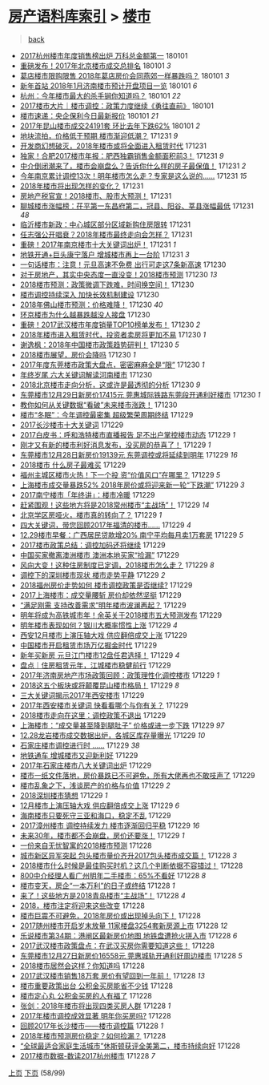 [房产语料库索引](../../README.md)  > [楼市](楼市.md)
====
> [back](../README.md)

- [2017杭州楼市年度销售榜出炉 万科总金额第一](http://jkwz.applinzi.com/ittc/7053590578682397703.html#2017%E6%9D%AD%E5%B7%9E%E6%A5%BC%E5%B8%82%E5%B9%B4%E5%BA%A6%E9%94%80%E5%94%AE%E6%A6%9C%E5%87%BA%E7%82%89+%E4%B8%87%E7%A7%91%E6%80%BB%E9%87%91%E9%A2%9D%E7%AC%AC%E4%B8%80) 180101  
- [重磅发布！2017年北京楼市成交总排名](http://jkwz.applinzi.com/ittc/7053564105007301639.html#%E9%87%8D%E7%A3%85%E5%8F%91%E5%B8%83%EF%BC%812017%E5%B9%B4%E5%8C%97%E4%BA%AC%E6%A5%BC%E5%B8%82%E6%88%90%E4%BA%A4%E6%80%BB%E6%8E%92%E5%90%8D) 180101 *3* 
- [葛店楼市限购限售 2018年葛店房价会同燕郊一样暴跌吗？](http://jkwz.applinzi.com/ittc/7053551766455452689.html#%E8%91%9B%E5%BA%97%E6%A5%BC%E5%B8%82%E9%99%90%E8%B4%AD%E9%99%90%E5%94%AE+2018%E5%B9%B4%E8%91%9B%E5%BA%97%E6%88%BF%E4%BB%B7%E4%BC%9A%E5%90%8C%E7%87%95%E9%83%8A%E4%B8%80%E6%A0%B7%E6%9A%B4%E8%B7%8C%E5%90%97%EF%BC%9F) 180101 *3* 
- [新年首站 2018年1月济南楼市预计开盘项目一览](http://jkwz.applinzi.com/ittc/7053527911875740688.html#%E6%96%B0%E5%B9%B4%E9%A6%96%E7%AB%99+2018%E5%B9%B41%E6%9C%88%E6%B5%8E%E5%8D%97%E6%A5%BC%E5%B8%82%E9%A2%84%E8%AE%A1%E5%BC%80%E7%9B%98%E9%A1%B9%E7%9B%AE%E4%B8%80%E8%A7%88) 180101 *6* 
- [杭州：今年楼市最大的杀手锏你知道吗？](http://jkwz.applinzi.com/ittc/7053520225062880273.html#%E6%9D%AD%E5%B7%9E%EF%BC%9A%E4%BB%8A%E5%B9%B4%E6%A5%BC%E5%B8%82%E6%9C%80%E5%A4%A7%E7%9A%84%E6%9D%80%E6%89%8B%E9%94%8F%E4%BD%A0%E7%9F%A5%E9%81%93%E5%90%97%EF%BC%9F) 180101 *22* 
- [2017楼市大片｜楼市调控：政策力度继续《勇往直前》](http://jkwz.applinzi.com/ittc/7053464194039415824.html#2017%E6%A5%BC%E5%B8%82%E5%A4%A7%E7%89%87%EF%BD%9C%E6%A5%BC%E5%B8%82%E8%B0%83%E6%8E%A7%EF%BC%9A%E6%94%BF%E7%AD%96%E5%8A%9B%E5%BA%A6%E7%BB%A7%E7%BB%AD%E3%80%8A%E5%8B%87%E5%BE%80%E7%9B%B4%E5%89%8D%E3%80%8B) 180101  
- [楼市速递：央企保利今日最新报价](http://jkwz.applinzi.com/ittc/7053450130475189254.html#%E6%A5%BC%E5%B8%82%E9%80%9F%E9%80%92%EF%BC%9A%E5%A4%AE%E4%BC%81%E4%BF%9D%E5%88%A9%E4%BB%8A%E6%97%A5%E6%9C%80%E6%96%B0%E6%8A%A5%E4%BB%B7) 180101 *21* 
- [2017年昆山楼市成交24191套 环比去年下跌62%](http://jkwz.applinzi.com/ittc/7053417688926258182.html#2017%E5%B9%B4%E6%98%86%E5%B1%B1%E6%A5%BC%E5%B8%82%E6%88%90%E4%BA%A424191%E5%A5%97+%E7%8E%AF%E6%AF%94%E5%8E%BB%E5%B9%B4%E4%B8%8B%E8%B7%8C62%25) 180101 *2* 
- [地块流拍，价格低于预期 楼市渐迎低潮？](http://jkwz.applinzi.com/ittc/7053369650841125905.html#%E5%9C%B0%E5%9D%97%E6%B5%81%E6%8B%8D%EF%BC%8C%E4%BB%B7%E6%A0%BC%E4%BD%8E%E4%BA%8E%E9%A2%84%E6%9C%9F+%E6%A5%BC%E5%B8%82%E6%B8%90%E8%BF%8E%E4%BD%8E%E6%BD%AE%EF%BC%9F) 171231 *9* 
- [开发商幻想破灭，2018年楼市或将全面进入租赁时代](http://jkwz.applinzi.com/ittc/7053347026161370128.html#%E5%BC%80%E5%8F%91%E5%95%86%E5%B9%BB%E6%83%B3%E7%A0%B4%E7%81%AD%EF%BC%8C2018%E5%B9%B4%E6%A5%BC%E5%B8%82%E6%88%96%E5%B0%86%E5%85%A8%E9%9D%A2%E8%BF%9B%E5%85%A5%E7%A7%9F%E8%B5%81%E6%97%B6%E4%BB%A3) 171231  
- [独家！合肥2017楼市年报：肥西独霸销售金额面积前3！](http://jkwz.applinzi.com/ittc/7053339365818762251.html#%E7%8B%AC%E5%AE%B6%EF%BC%81%E5%90%88%E8%82%A52017%E6%A5%BC%E5%B8%82%E5%B9%B4%E6%8A%A5%EF%BC%9A%E8%82%A5%E8%A5%BF%E7%8B%AC%E9%9C%B8%E9%94%80%E5%94%AE%E9%87%91%E9%A2%9D%E9%9D%A2%E7%A7%AF%E5%89%8D3%EF%BC%81) 171231 *9* 
- [中介倒闭潮来了，楼市会崩盘么？告诉你什么样的房子最保值！](http://jkwz.applinzi.com/ittc/7053290782369252359.html#%E4%B8%AD%E4%BB%8B%E5%80%92%E9%97%AD%E6%BD%AE%E6%9D%A5%E4%BA%86%EF%BC%8C%E6%A5%BC%E5%B8%82%E4%BC%9A%E5%B4%A9%E7%9B%98%E4%B9%88%EF%BC%9F%E5%91%8A%E8%AF%89%E4%BD%A0%E4%BB%80%E4%B9%88%E6%A0%B7%E7%9A%84%E6%88%BF%E5%AD%90%E6%9C%80%E4%BF%9D%E5%80%BC%EF%BC%81) 171231 *2* 
- [今年南京累计调控13次！明年楼市怎么走？专家是这么说的……](http://jkwz.applinzi.com/ittc/7053263358734631942.html#%E4%BB%8A%E5%B9%B4%E5%8D%97%E4%BA%AC%E7%B4%AF%E8%AE%A1%E8%B0%83%E6%8E%A713%E6%AC%A1%EF%BC%81%E6%98%8E%E5%B9%B4%E6%A5%BC%E5%B8%82%E6%80%8E%E4%B9%88%E8%B5%B0%EF%BC%9F%E4%B8%93%E5%AE%B6%E6%98%AF%E8%BF%99%E4%B9%88%E8%AF%B4%E7%9A%84%E2%80%A6%E2%80%A6) 171231 *15* 
- [2018年楼市将出现怎样的变化？](http://jkwz.applinzi.com/ittc/7052817821396894736.html#2018%E5%B9%B4%E6%A5%BC%E5%B8%82%E5%B0%86%E5%87%BA%E7%8E%B0%E6%80%8E%E6%A0%B7%E7%9A%84%E5%8F%98%E5%8C%96%EF%BC%9F) 171231  
- [房地产税官宣！2018楼市、股市大预测！](http://jkwz.applinzi.com/ittc/7053232682790552583.html#%E6%88%BF%E5%9C%B0%E4%BA%A7%E7%A8%8E%E5%AE%98%E5%AE%A3%EF%BC%812018%E6%A5%BC%E5%B8%82%E3%80%81%E8%82%A1%E5%B8%82%E5%A4%A7%E9%A2%84%E6%B5%8B%EF%BC%81) 171231  
- [聊城楼市涨幅榜：茌平第一东昌府第二，冠县、阳谷、莘县涨幅最低](http://jkwz.applinzi.com/ittc/7053237632497091591.html#%E8%81%8A%E5%9F%8E%E6%A5%BC%E5%B8%82%E6%B6%A8%E5%B9%85%E6%A6%9C%EF%BC%9A%E8%8C%8C%E5%B9%B3%E7%AC%AC%E4%B8%80%E4%B8%9C%E6%98%8C%E5%BA%9C%E7%AC%AC%E4%BA%8C%EF%BC%8C%E5%86%A0%E5%8E%BF%E3%80%81%E9%98%B3%E8%B0%B7%E3%80%81%E8%8E%98%E5%8E%BF%E6%B6%A8%E5%B9%85%E6%9C%80%E4%BD%8E) 171231 *48* 
- [临沂楼市新政：中心城区部分区域新购住房限转](http://jkwz.applinzi.com/ittc/7053195673833309201.html#%E4%B8%B4%E6%B2%82%E6%A5%BC%E5%B8%82%E6%96%B0%E6%94%BF%EF%BC%9A%E4%B8%AD%E5%BF%83%E5%9F%8E%E5%8C%BA%E9%83%A8%E5%88%86%E5%8C%BA%E5%9F%9F%E6%96%B0%E8%B4%AD%E4%BD%8F%E6%88%BF%E9%99%90%E8%BD%AC) 171231  
- [任志强公开唱衰？2018年楼市最终走向会怎样？](http://jkwz.applinzi.com/ittc/7053164154733462534.html#%E4%BB%BB%E5%BF%97%E5%BC%BA%E5%85%AC%E5%BC%80%E5%94%B1%E8%A1%B0%EF%BC%9F2018%E5%B9%B4%E6%A5%BC%E5%B8%82%E6%9C%80%E7%BB%88%E8%B5%B0%E5%90%91%E4%BC%9A%E6%80%8E%E6%A0%B7%EF%BC%9F) 171231  
- [重磅！2017年南京楼市十大关键词出炉！](http://jkwz.applinzi.com/ittc/7053155148459672592.html#%E9%87%8D%E7%A3%85%EF%BC%812017%E5%B9%B4%E5%8D%97%E4%BA%AC%E6%A5%BC%E5%B8%82%E5%8D%81%E5%A4%A7%E5%85%B3%E9%94%AE%E8%AF%8D%E5%87%BA%E7%82%89%EF%BC%81) 171231 *1* 
- [地铁开通+巨头康宁落户 增城楼市再上一台阶](http://jkwz.applinzi.com/ittc/7053021744757998609.html#%E5%9C%B0%E9%93%81%E5%BC%80%E9%80%9A%2B%E5%B7%A8%E5%A4%B4%E5%BA%B7%E5%AE%81%E8%90%BD%E6%88%B7+%E5%A2%9E%E5%9F%8E%E6%A5%BC%E5%B8%82%E5%86%8D%E4%B8%8A%E4%B8%80%E5%8F%B0%E9%98%B6) 171231 *3* 
- [一句话楼市：注意！元旦高速不免费 出行可走这7条新高速](http://jkwz.applinzi.com/ittc/7052994145017136144.html#%E4%B8%80%E5%8F%A5%E8%AF%9D%E6%A5%BC%E5%B8%82%EF%BC%9A%E6%B3%A8%E6%84%8F%EF%BC%81%E5%85%83%E6%97%A6%E9%AB%98%E9%80%9F%E4%B8%8D%E5%85%8D%E8%B4%B9+%E5%87%BA%E8%A1%8C%E5%8F%AF%E8%B5%B0%E8%BF%997%E6%9D%A1%E6%96%B0%E9%AB%98%E9%80%9F) 171230  
- [对于房地产，其实中央态度一直没变！2018楼市预测](http://jkwz.applinzi.com/ittc/7052977202491032593.html#%E5%AF%B9%E4%BA%8E%E6%88%BF%E5%9C%B0%E4%BA%A7%EF%BC%8C%E5%85%B6%E5%AE%9E%E4%B8%AD%E5%A4%AE%E6%80%81%E5%BA%A6%E4%B8%80%E7%9B%B4%E6%B2%A1%E5%8F%98%EF%BC%812018%E6%A5%BC%E5%B8%82%E9%A2%84%E6%B5%8B) 171230 *13* 
- [2018楼市预测：政策微调下跌难，时间换空间！](http://jkwz.applinzi.com/ittc/7052977202407146512.html#2018%E6%A5%BC%E5%B8%82%E9%A2%84%E6%B5%8B%EF%BC%9A%E6%94%BF%E7%AD%96%E5%BE%AE%E8%B0%83%E4%B8%8B%E8%B7%8C%E9%9A%BE%EF%BC%8C%E6%97%B6%E9%97%B4%E6%8D%A2%E7%A9%BA%E9%97%B4%EF%BC%81) 171230  
- [楼市调控持续深入 加快长效机制建设](http://jkwz.applinzi.com/ittc/7052971846360630288.html#%E6%A5%BC%E5%B8%82%E8%B0%83%E6%8E%A7%E6%8C%81%E7%BB%AD%E6%B7%B1%E5%85%A5+%E5%8A%A0%E5%BF%AB%E9%95%BF%E6%95%88%E6%9C%BA%E5%88%B6%E5%BB%BA%E8%AE%BE) 171230  
- [2018年佛山楼市预测：价格难降！](http://jkwz.applinzi.com/ittc/7052956798938514449.html#2018%E5%B9%B4%E4%BD%9B%E5%B1%B1%E6%A5%BC%E5%B8%82%E9%A2%84%E6%B5%8B%EF%BC%9A%E4%BB%B7%E6%A0%BC%E9%9A%BE%E9%99%8D%EF%BC%81) 171230 *40* 
- [环京楼市为什么越暴跌越没人接盘](http://jkwz.applinzi.com/ittc/7052890795168760848.html#%E7%8E%AF%E4%BA%AC%E6%A5%BC%E5%B8%82%E4%B8%BA%E4%BB%80%E4%B9%88%E8%B6%8A%E6%9A%B4%E8%B7%8C%E8%B6%8A%E6%B2%A1%E4%BA%BA%E6%8E%A5%E7%9B%98) 171230  
- [重磅！2017武汉楼市年度销量TOP10榜单发布！](http://jkwz.applinzi.com/ittc/7052866230770205713.html#%E9%87%8D%E7%A3%85%EF%BC%812017%E6%AD%A6%E6%B1%89%E6%A5%BC%E5%B8%82%E5%B9%B4%E5%BA%A6%E9%94%80%E9%87%8FTOP10%E6%A6%9C%E5%8D%95%E5%8F%91%E5%B8%83%EF%BC%81) 171230 *2* 
- [2018年楼市进入租赁时代，投资者卖房将更加不易](http://jkwz.applinzi.com/ittc/7052854815695045648.html#2018%E5%B9%B4%E6%A5%BC%E5%B8%82%E8%BF%9B%E5%85%A5%E7%A7%9F%E8%B5%81%E6%97%B6%E4%BB%A3%EF%BC%8C%E6%8A%95%E8%B5%84%E8%80%85%E5%8D%96%E6%88%BF%E5%B0%86%E6%9B%B4%E5%8A%A0%E4%B8%8D%E6%98%93) 171230 *1* 
- [谢逸枫：2018年中国楼市政策趋势研判！](http://jkwz.applinzi.com/ittc/7052847328614941713.html#%E8%B0%A2%E9%80%B8%E6%9E%AB%EF%BC%9A2018%E5%B9%B4%E4%B8%AD%E5%9B%BD%E6%A5%BC%E5%B8%82%E6%94%BF%E7%AD%96%E8%B6%8B%E5%8A%BF%E7%A0%94%E5%88%A4%EF%BC%81) 171230 *5* 
- [2018楼市展望，房价会降吗](http://jkwz.applinzi.com/ittc/7052829190523454480.html#2018%E6%A5%BC%E5%B8%82%E5%B1%95%E6%9C%9B%EF%BC%8C%E6%88%BF%E4%BB%B7%E4%BC%9A%E9%99%8D%E5%90%97) 171230 *1* 
- [2017年度东莞楼市政策大盘点，密密麻麻全是“限”](http://jkwz.applinzi.com/ittc/7052810759032013840.html#2017%E5%B9%B4%E5%BA%A6%E4%B8%9C%E8%8E%9E%E6%A5%BC%E5%B8%82%E6%94%BF%E7%AD%96%E5%A4%A7%E7%9B%98%E7%82%B9%EF%BC%8C%E5%AF%86%E5%AF%86%E9%BA%BB%E9%BA%BB%E5%85%A8%E6%98%AF%E2%80%9C%E9%99%90%E2%80%9D) 171230 *1* 
- [年终岁尾 六大关键词解读河南楼市](http://jkwz.applinzi.com/ittc/7052805730795521040.html#%E5%B9%B4%E7%BB%88%E5%B2%81%E5%B0%BE+%E5%85%AD%E5%A4%A7%E5%85%B3%E9%94%AE%E8%AF%8D%E8%A7%A3%E8%AF%BB%E6%B2%B3%E5%8D%97%E6%A5%BC%E5%B8%82) 171230  
- [2018北京楼市走向分析，这或许是最透彻的分析](http://jkwz.applinzi.com/ittc/7052801668435936273.html#2018%E5%8C%97%E4%BA%AC%E6%A5%BC%E5%B8%82%E8%B5%B0%E5%90%91%E5%88%86%E6%9E%90%EF%BC%8C%E8%BF%99%E6%88%96%E8%AE%B8%E6%98%AF%E6%9C%80%E9%80%8F%E5%BD%BB%E7%9A%84%E5%88%86%E6%9E%90) 171230 *9* 
- [东莞楼市12月29日新房价17415元 莞惠城际铁路东莞段开通利好楼市](http://jkwz.applinzi.com/ittc/7052793557985788945.html#%E4%B8%9C%E8%8E%9E%E6%A5%BC%E5%B8%8212%E6%9C%8829%E6%97%A5%E6%96%B0%E6%88%BF%E4%BB%B717415%E5%85%83+%E8%8E%9E%E6%83%A0%E5%9F%8E%E9%99%85%E9%93%81%E8%B7%AF%E4%B8%9C%E8%8E%9E%E6%AE%B5%E5%BC%80%E9%80%9A%E5%88%A9%E5%A5%BD%E6%A5%BC%E5%B8%82) 171230 *1* 
- [教你如何从关键数据“看破”未来楼市涨跌！](http://jkwz.applinzi.com/ittc/7052762732573492240.html#%E6%95%99%E4%BD%A0%E5%A6%82%E4%BD%95%E4%BB%8E%E5%85%B3%E9%94%AE%E6%95%B0%E6%8D%AE%E2%80%9C%E7%9C%8B%E7%A0%B4%E2%80%9D%E6%9C%AA%E6%9D%A5%E6%A5%BC%E5%B8%82%E6%B6%A8%E8%B7%8C%EF%BC%81) 171230  
- [楼市“冬眠”：今年调控最密集 超级繁荣周期终结](http://jkwz.applinzi.com/ittc/7052617566655087632.html#%E6%A5%BC%E5%B8%82%E2%80%9C%E5%86%AC%E7%9C%A0%E2%80%9D%EF%BC%9A%E4%BB%8A%E5%B9%B4%E8%B0%83%E6%8E%A7%E6%9C%80%E5%AF%86%E9%9B%86+%E8%B6%85%E7%BA%A7%E7%B9%81%E8%8D%A3%E5%91%A8%E6%9C%9F%E7%BB%88%E7%BB%93) 171229  
- [2017长沙楼市十大关键词](http://jkwz.applinzi.com/ittc/7052569764767990801.html#2017%E9%95%BF%E6%B2%99%E6%A5%BC%E5%B8%82%E5%8D%81%E5%A4%A7%E5%85%B3%E9%94%AE%E8%AF%8D) 171229  
- [2017白皮书：呼和浩特楼市直播报告 足不出户掌控楼市动态](http://jkwz.applinzi.com/ittc/7052563635090490385.html#2017%E7%99%BD%E7%9A%AE%E4%B9%A6%EF%BC%9A%E5%91%BC%E5%92%8C%E6%B5%A9%E7%89%B9%E6%A5%BC%E5%B8%82%E7%9B%B4%E6%92%AD%E6%8A%A5%E5%91%8A+%E8%B6%B3%E4%B8%8D%E5%87%BA%E6%88%B7%E6%8E%8C%E6%8E%A7%E6%A5%BC%E5%B8%82%E5%8A%A8%E6%80%81) 171229 *1* 
- [刚才又有新的楼市利好消息发布，没买房的恭喜了！](http://jkwz.applinzi.com/ittc/7052562994335056913.html#%E5%88%9A%E6%89%8D%E5%8F%88%E6%9C%89%E6%96%B0%E7%9A%84%E6%A5%BC%E5%B8%82%E5%88%A9%E5%A5%BD%E6%B6%88%E6%81%AF%E5%8F%91%E5%B8%83%EF%BC%8C%E6%B2%A1%E4%B9%B0%E6%88%BF%E7%9A%84%E6%81%AD%E5%96%9C%E4%BA%86%EF%BC%81) 171229 *1* 
- [东莞楼市12月28日新房价19139元 东莞调控或将延续到明年](http://jkwz.applinzi.com/ittc/7052556145535747088.html#%E4%B8%9C%E8%8E%9E%E6%A5%BC%E5%B8%8212%E6%9C%8828%E6%97%A5%E6%96%B0%E6%88%BF%E4%BB%B719139%E5%85%83+%E4%B8%9C%E8%8E%9E%E8%B0%83%E6%8E%A7%E6%88%96%E5%B0%86%E5%BB%B6%E7%BB%AD%E5%88%B0%E6%98%8E%E5%B9%B4) 171229 *16* 
- [2018楼市 什么房子最难买](http://jkwz.applinzi.com/ittc/7052547756667700240.html#2018%E6%A5%BC%E5%B8%82+%E4%BB%80%E4%B9%88%E6%88%BF%E5%AD%90%E6%9C%80%E9%9A%BE%E4%B9%B0) 171229  
- [福州主城区楼市火热！下一个投 资“价值风口”在哪里？](http://jkwz.applinzi.com/ittc/7052544438566388753.html#%E7%A6%8F%E5%B7%9E%E4%B8%BB%E5%9F%8E%E5%8C%BA%E6%A5%BC%E5%B8%82%E7%81%AB%E7%83%AD%EF%BC%81%E4%B8%8B%E4%B8%80%E4%B8%AA%E6%8A%95+%E8%B5%84%E2%80%9C%E4%BB%B7%E5%80%BC%E9%A3%8E%E5%8F%A3%E2%80%9D%E5%9C%A8%E5%93%AA%E9%87%8C%EF%BC%9F) 171229 *5* 
- [上海楼市成交量暴跌52% 2018年房价或将迎来新一轮“下跌潮”](http://jkwz.applinzi.com/ittc/7052523399564231697.html#%E4%B8%8A%E6%B5%B7%E6%A5%BC%E5%B8%82%E6%88%90%E4%BA%A4%E9%87%8F%E6%9A%B4%E8%B7%8C52%25+2018%E5%B9%B4%E6%88%BF%E4%BB%B7%E6%88%96%E5%B0%86%E8%BF%8E%E6%9D%A5%E6%96%B0%E4%B8%80%E8%BD%AE%E2%80%9C%E4%B8%8B%E8%B7%8C%E6%BD%AE%E2%80%9D) 171229 *3* 
- [2017南宁楼市「年终讲」：楼市冷暖](http://jkwz.applinzi.com/ittc/7052533672572355600.html#2017%E5%8D%97%E5%AE%81%E6%A5%BC%E5%B8%82%E3%80%8C%E5%B9%B4%E7%BB%88%E8%AE%B2%E3%80%8D%EF%BC%9A%E6%A5%BC%E5%B8%82%E5%86%B7%E6%9A%96) 171229  
- [赶紧围观！这些地方将是2018常州楼市“主战场”！](http://jkwz.applinzi.com/ittc/7052520924304114704.html#%E8%B5%B6%E7%B4%A7%E5%9B%B4%E8%A7%82%EF%BC%81%E8%BF%99%E4%BA%9B%E5%9C%B0%E6%96%B9%E5%B0%86%E6%98%AF2018%E5%B8%B8%E5%B7%9E%E6%A5%BC%E5%B8%82%E2%80%9C%E4%B8%BB%E6%88%98%E5%9C%BA%E2%80%9D%EF%BC%81) 171229 *14* 
- [北京学区房哑火，楼市真的转向了？](http://jkwz.applinzi.com/ittc/7052520627456443408.html#%E5%8C%97%E4%BA%AC%E5%AD%A6%E5%8C%BA%E6%88%BF%E5%93%91%E7%81%AB%EF%BC%8C%E6%A5%BC%E5%B8%82%E7%9C%9F%E7%9A%84%E8%BD%AC%E5%90%91%E4%BA%86%EF%BC%9F) 171229 *1* 
- [四大关键词，带您回顾2017年福清的楼市……](http://jkwz.applinzi.com/ittc/7052519584630834193.html#%E5%9B%9B%E5%A4%A7%E5%85%B3%E9%94%AE%E8%AF%8D%EF%BC%8C%E5%B8%A6%E6%82%A8%E5%9B%9E%E9%A1%BE2017%E5%B9%B4%E7%A6%8F%E6%B8%85%E7%9A%84%E6%A5%BC%E5%B8%82%E2%80%A6%E2%80%A6) 171229 *4* 
- [12.29楼市早餐：广西居民贷款增20% 南宁平均每月卖1万套房](http://jkwz.applinzi.com/ittc/7052515098512327697.html#12.29%E6%A5%BC%E5%B8%82%E6%97%A9%E9%A4%90%EF%BC%9A%E5%B9%BF%E8%A5%BF%E5%B1%85%E6%B0%91%E8%B4%B7%E6%AC%BE%E5%A2%9E20%25+%E5%8D%97%E5%AE%81%E5%B9%B3%E5%9D%87%E6%AF%8F%E6%9C%88%E5%8D%961%E4%B8%87%E5%A5%97%E6%88%BF) 171229 *5* 
- [2017楼市政策总结：调控加码还将继续](http://jkwz.applinzi.com/ittc/7052497776754033681.html#2017%E6%A5%BC%E5%B8%82%E6%94%BF%E7%AD%96%E6%80%BB%E7%BB%93%EF%BC%9A%E8%B0%83%E6%8E%A7%E5%8A%A0%E7%A0%81%E8%BF%98%E5%B0%86%E7%BB%A7%E7%BB%AD) 171229  
- [中国买家撤离澳洲楼市 澳洲本地买家“捡漏”](http://jkwz.applinzi.com/ittc/7052481677903791120.html#%E4%B8%AD%E5%9B%BD%E4%B9%B0%E5%AE%B6%E6%92%A4%E7%A6%BB%E6%BE%B3%E6%B4%B2%E6%A5%BC%E5%B8%82+%E6%BE%B3%E6%B4%B2%E6%9C%AC%E5%9C%B0%E4%B9%B0%E5%AE%B6%E2%80%9C%E6%8D%A1%E6%BC%8F%E2%80%9D) 171229  
- [风向大变！这种住房制度已定调，2018楼市怎么走？](http://jkwz.applinzi.com/ittc/7052474639714878480.html#%E9%A3%8E%E5%90%91%E5%A4%A7%E5%8F%98%EF%BC%81%E8%BF%99%E7%A7%8D%E4%BD%8F%E6%88%BF%E5%88%B6%E5%BA%A6%E5%B7%B2%E5%AE%9A%E8%B0%83%EF%BC%8C2018%E6%A5%BC%E5%B8%82%E6%80%8E%E4%B9%88%E8%B5%B0%EF%BC%9F) 171229 *8* 
- [调控下的深圳楼市现状 楼市走势平静](http://jkwz.applinzi.com/ittc/7052467313524081680.html#%E8%B0%83%E6%8E%A7%E4%B8%8B%E7%9A%84%E6%B7%B1%E5%9C%B3%E6%A5%BC%E5%B8%82%E7%8E%B0%E7%8A%B6+%E6%A5%BC%E5%B8%82%E8%B5%B0%E5%8A%BF%E5%B9%B3%E9%9D%99) 171229 *2* 
- [2018福州房价走势如何 楼市调控政策是否继续?](http://jkwz.applinzi.com/ittc/7052467317248623632.html#2018%E7%A6%8F%E5%B7%9E%E6%88%BF%E4%BB%B7%E8%B5%B0%E5%8A%BF%E5%A6%82%E4%BD%95+%E6%A5%BC%E5%B8%82%E8%B0%83%E6%8E%A7%E6%94%BF%E7%AD%96%E6%98%AF%E5%90%A6%E7%BB%A7%E7%BB%AD%3F) 171229  
- [2017上海楼市：成交量腰斩 房价却依然坚挺](http://jkwz.applinzi.com/ittc/7052453257354429457.html#2017%E4%B8%8A%E6%B5%B7%E6%A5%BC%E5%B8%82%EF%BC%9A%E6%88%90%E4%BA%A4%E9%87%8F%E8%85%B0%E6%96%A9+%E6%88%BF%E4%BB%B7%E5%8D%B4%E4%BE%9D%E7%84%B6%E5%9D%9A%E6%8C%BA) 171229  
- [“满足刚需 支持改善需求”明年楼市波澜再起？](http://jkwz.applinzi.com/ittc/7052453181601088529.html#%E2%80%9C%E6%BB%A1%E8%B6%B3%E5%88%9A%E9%9C%80+%E6%94%AF%E6%8C%81%E6%94%B9%E5%96%84%E9%9C%80%E6%B1%82%E2%80%9D%E6%98%8E%E5%B9%B4%E6%A5%BC%E5%B8%82%E6%B3%A2%E6%BE%9C%E5%86%8D%E8%B5%B7%EF%BC%9F) 171229  
- [明年将成为高铁城市年！余英关于2018楼市五大预测发布](http://jkwz.applinzi.com/ittc/7052448188353479697.html#%E6%98%8E%E5%B9%B4%E5%B0%86%E6%88%90%E4%B8%BA%E9%AB%98%E9%93%81%E5%9F%8E%E5%B8%82%E5%B9%B4%EF%BC%81%E4%BD%99%E8%8B%B1%E5%85%B3%E4%BA%8E2018%E6%A5%BC%E5%B8%82%E4%BA%94%E5%A4%A7%E9%A2%84%E6%B5%8B%E5%8F%91%E5%B8%83) 171229  
- [明年楼市表现如何？银川大概率惯性上涨](http://jkwz.applinzi.com/ittc/7052443698959221776.html#%E6%98%8E%E5%B9%B4%E6%A5%BC%E5%B8%82%E8%A1%A8%E7%8E%B0%E5%A6%82%E4%BD%95%EF%BC%9F%E9%93%B6%E5%B7%9D%E5%A4%A7%E6%A6%82%E7%8E%87%E6%83%AF%E6%80%A7%E4%B8%8A%E6%B6%A8) 171229 *4* 
- [西安12月楼市上演压轴大戏 供应翻倍成交上涨](http://jkwz.applinzi.com/ittc/7052442903828235280.html#%E8%A5%BF%E5%AE%8912%E6%9C%88%E6%A5%BC%E5%B8%82%E4%B8%8A%E6%BC%94%E5%8E%8B%E8%BD%B4%E5%A4%A7%E6%88%8F+%E4%BE%9B%E5%BA%94%E7%BF%BB%E5%80%8D%E6%88%90%E4%BA%A4%E4%B8%8A%E6%B6%A8) 171229  
- [中国楼市开启租赁市场万亿掘金时代](http://jkwz.applinzi.com/ittc/7052436480629146640.html#%E4%B8%AD%E5%9B%BD%E6%A5%BC%E5%B8%82%E5%BC%80%E5%90%AF%E7%A7%9F%E8%B5%81%E5%B8%82%E5%9C%BA%E4%B8%87%E4%BA%BF%E6%8E%98%E9%87%91%E6%97%B6%E4%BB%A3) 171229  
- [新年买新房 元旦江门楼市12盘任君选择！](http://jkwz.applinzi.com/ittc/7052436126466311185.html#%E6%96%B0%E5%B9%B4%E4%B9%B0%E6%96%B0%E6%88%BF+%E5%85%83%E6%97%A6%E6%B1%9F%E9%97%A8%E6%A5%BC%E5%B8%8212%E7%9B%98%E4%BB%BB%E5%90%9B%E9%80%89%E6%8B%A9%EF%BC%81) 171229 *4* 
- [盘点｜住房租赁元年，江城楼市稳健前行](http://jkwz.applinzi.com/ittc/7052434928539550736.html#%E7%9B%98%E7%82%B9%EF%BD%9C%E4%BD%8F%E6%88%BF%E7%A7%9F%E8%B5%81%E5%85%83%E5%B9%B4%EF%BC%8C%E6%B1%9F%E5%9F%8E%E6%A5%BC%E5%B8%82%E7%A8%B3%E5%81%A5%E5%89%8D%E8%A1%8C) 171229  
- [2017年济南房地产市场政策回顾：政策理性化调控楼市](http://jkwz.applinzi.com/ittc/7052430226976408593.html#2017%E5%B9%B4%E6%B5%8E%E5%8D%97%E6%88%BF%E5%9C%B0%E4%BA%A7%E5%B8%82%E5%9C%BA%E6%94%BF%E7%AD%96%E5%9B%9E%E9%A1%BE%EF%BC%9A%E6%94%BF%E7%AD%96%E7%90%86%E6%80%A7%E5%8C%96%E8%B0%83%E6%8E%A7%E6%A5%BC%E5%B8%82) 171229 *1* 
- [2018这五个板块或将颠覆昆山楼市格局！](http://jkwz.applinzi.com/ittc/7052429836776113168.html#2018%E8%BF%99%E4%BA%94%E4%B8%AA%E6%9D%BF%E5%9D%97%E6%88%96%E5%B0%86%E9%A2%A0%E8%A6%86%E6%98%86%E5%B1%B1%E6%A5%BC%E5%B8%82%E6%A0%BC%E5%B1%80%EF%BC%81) 171229 *8* 
- [三大关键词揭示2017年西安楼市](http://jkwz.applinzi.com/ittc/7052425736399356945.html#%E4%B8%89%E5%A4%A7%E5%85%B3%E9%94%AE%E8%AF%8D%E6%8F%AD%E7%A4%BA2017%E5%B9%B4%E8%A5%BF%E5%AE%89%E6%A5%BC%E5%B8%82) 171229  
- [2017年西安楼市关键词 快看看哪个与你有关？](http://jkwz.applinzi.com/ittc/7052425736206418960.html#2017%E5%B9%B4%E8%A5%BF%E5%AE%89%E6%A5%BC%E5%B8%82%E5%85%B3%E9%94%AE%E8%AF%8D+%E5%BF%AB%E7%9C%8B%E7%9C%8B%E5%93%AA%E4%B8%AA%E4%B8%8E%E4%BD%A0%E6%9C%89%E5%85%B3%EF%BC%9F) 171229  
- [2018楼市走向在这里：调控政策不退出](http://jkwz.applinzi.com/ittc/7052424777484993552.html#2018%E6%A5%BC%E5%B8%82%E8%B5%B0%E5%90%91%E5%9C%A8%E8%BF%99%E9%87%8C%EF%BC%9A%E8%B0%83%E6%8E%A7%E6%94%BF%E7%AD%96%E4%B8%8D%E9%80%80%E5%87%BA) 171229  
- [上海楼市：“成交量甚至降到腿肚子” 价格或进一步下跌](http://jkwz.applinzi.com/ittc/7052416575364138001.html#%E4%B8%8A%E6%B5%B7%E6%A5%BC%E5%B8%82%EF%BC%9A%E2%80%9C%E6%88%90%E4%BA%A4%E9%87%8F%E7%94%9A%E8%87%B3%E9%99%8D%E5%88%B0%E8%85%BF%E8%82%9A%E5%AD%90%E2%80%9D+%E4%BB%B7%E6%A0%BC%E6%88%96%E8%BF%9B%E4%B8%80%E6%AD%A5%E4%B8%8B%E8%B7%8C) 171229 *97* 
- [12.28龙岩楼市成交数据出炉，各城区库存量曝光](http://jkwz.applinzi.com/ittc/7052410739375997968.html#12.28%E9%BE%99%E5%B2%A9%E6%A5%BC%E5%B8%82%E6%88%90%E4%BA%A4%E6%95%B0%E6%8D%AE%E5%87%BA%E7%82%89%EF%BC%8C%E5%90%84%E5%9F%8E%E5%8C%BA%E5%BA%93%E5%AD%98%E9%87%8F%E6%9B%9D%E5%85%89) 171229 *10* 
- [石家庄楼市调控进行时 ……](http://jkwz.applinzi.com/ittc/7052410016647087120.html#%E7%9F%B3%E5%AE%B6%E5%BA%84%E6%A5%BC%E5%B8%82%E8%B0%83%E6%8E%A7%E8%BF%9B%E8%A1%8C%E6%97%B6+%E2%80%A6%E2%80%A6) 171229 *38* 
- [地铁通车 增城楼市又迎新利好](http://jkwz.applinzi.com/ittc/7052408314082624529.html#%E5%9C%B0%E9%93%81%E9%80%9A%E8%BD%A6+%E5%A2%9E%E5%9F%8E%E6%A5%BC%E5%B8%82%E5%8F%88%E8%BF%8E%E6%96%B0%E5%88%A9%E5%A5%BD) 171229  
- [2017年石家庄楼市八大关键词出炉](http://jkwz.applinzi.com/ittc/7052388777387885585.html#2017%E5%B9%B4%E7%9F%B3%E5%AE%B6%E5%BA%84%E6%A5%BC%E5%B8%82%E5%85%AB%E5%A4%A7%E5%85%B3%E9%94%AE%E8%AF%8D%E5%87%BA%E7%82%89) 171229  
- [楼市一纸文件落地，房价暴跌已不可避免，所有大佬再也不敢吱声了](http://jkwz.applinzi.com/ittc/7052383791346091024.html#%E6%A5%BC%E5%B8%82%E4%B8%80%E7%BA%B8%E6%96%87%E4%BB%B6%E8%90%BD%E5%9C%B0%EF%BC%8C%E6%88%BF%E4%BB%B7%E6%9A%B4%E8%B7%8C%E5%B7%B2%E4%B8%8D%E5%8F%AF%E9%81%BF%E5%85%8D%EF%BC%8C%E6%89%80%E6%9C%89%E5%A4%A7%E4%BD%AC%E5%86%8D%E4%B9%9F%E4%B8%8D%E6%95%A2%E5%90%B1%E5%A3%B0%E4%BA%86) 171229  
- [楼市乱象之下，浅谈房产的价格与价值](http://jkwz.applinzi.com/ittc/7051849725144204304.html#%E6%A5%BC%E5%B8%82%E4%B9%B1%E8%B1%A1%E4%B9%8B%E4%B8%8B%EF%BC%8C%E6%B5%85%E8%B0%88%E6%88%BF%E4%BA%A7%E7%9A%84%E4%BB%B7%E6%A0%BC%E4%B8%8E%E4%BB%B7%E5%80%BC) 171229 *2* 
- [2018深圳楼市猜想](http://jkwz.applinzi.com/ittc/7052343308209095697.html#2018%E6%B7%B1%E5%9C%B3%E6%A5%BC%E5%B8%82%E7%8C%9C%E6%83%B3) 171229 *1* 
- [12月楼市上演压轴大戏 供应翻倍成交上涨](http://jkwz.applinzi.com/ittc/7052329494713467920.html#12%E6%9C%88%E6%A5%BC%E5%B8%82%E4%B8%8A%E6%BC%94%E5%8E%8B%E8%BD%B4%E5%A4%A7%E6%88%8F+%E4%BE%9B%E5%BA%94%E7%BF%BB%E5%80%8D%E6%88%90%E4%BA%A4%E4%B8%8A%E6%B6%A8) 171229 *6* 
- [海南楼市只要死守三亚和海口，稳定不乱](http://jkwz.applinzi.com/ittc/7052295206609617936.html#%E6%B5%B7%E5%8D%97%E6%A5%BC%E5%B8%82%E5%8F%AA%E8%A6%81%E6%AD%BB%E5%AE%88%E4%B8%89%E4%BA%9A%E5%92%8C%E6%B5%B7%E5%8F%A3%EF%BC%8C%E7%A8%B3%E5%AE%9A%E4%B8%8D%E4%B9%B1) 171229  
- [2017漳州楼市 调控持续发力 楼市逐渐回归平稳](http://jkwz.applinzi.com/ittc/7052282351483094033.html#2017%E6%BC%B3%E5%B7%9E%E6%A5%BC%E5%B8%82+%E8%B0%83%E6%8E%A7%E6%8C%81%E7%BB%AD%E5%8F%91%E5%8A%9B+%E6%A5%BC%E5%B8%82%E9%80%90%E6%B8%90%E5%9B%9E%E5%BD%92%E5%B9%B3%E7%A8%B3) 171229 *16* 
- [未来30年，楼市都不会崩盘，房价还要涨！](http://jkwz.applinzi.com/ittc/7052281772606227473.html#%E6%9C%AA%E6%9D%A530%E5%B9%B4%EF%BC%8C%E6%A5%BC%E5%B8%82%E9%83%BD%E4%B8%8D%E4%BC%9A%E5%B4%A9%E7%9B%98%EF%BC%8C%E6%88%BF%E4%BB%B7%E8%BF%98%E8%A6%81%E6%B6%A8%EF%BC%81) 171229 *1* 
- [一份来自无忧智寓的2018楼市预测](http://jkwz.applinzi.com/ittc/7052230091776476176.html#%E4%B8%80%E4%BB%BD%E6%9D%A5%E8%87%AA%E6%97%A0%E5%BF%A7%E6%99%BA%E5%AF%93%E7%9A%842018%E6%A5%BC%E5%B8%82%E9%A2%84%E6%B5%8B) 171228  
- [城市新区异军突起 包头楼市量价齐升2017包头楼市成交篇！](http://jkwz.applinzi.com/ittc/7052213662939350033.html#%E5%9F%8E%E5%B8%82%E6%96%B0%E5%8C%BA%E5%BC%82%E5%86%9B%E7%AA%81%E8%B5%B7+%E5%8C%85%E5%A4%B4%E6%A5%BC%E5%B8%82%E9%87%8F%E4%BB%B7%E9%BD%90%E5%8D%872017%E5%8C%85%E5%A4%B4%E6%A5%BC%E5%B8%82%E6%88%90%E4%BA%A4%E7%AF%87%EF%BC%81) 171228 *3* 
- [2018楼市什么时候是最佳购买时机？这几个判断依据不容错过！](http://jkwz.applinzi.com/ittc/7052204863633490961.html#2018%E6%A5%BC%E5%B8%82%E4%BB%80%E4%B9%88%E6%97%B6%E5%80%99%E6%98%AF%E6%9C%80%E4%BD%B3%E8%B4%AD%E4%B9%B0%E6%97%B6%E6%9C%BA%EF%BC%9F%E8%BF%99%E5%87%A0%E4%B8%AA%E5%88%A4%E6%96%AD%E4%BE%9D%E6%8D%AE%E4%B8%8D%E5%AE%B9%E9%94%99%E8%BF%87%EF%BC%81) 171228  
- [800中介经理人看广州明年二手楼市：65%不看好](http://jkwz.applinzi.com/ittc/7052192055583835152.html#800%E4%B8%AD%E4%BB%8B%E7%BB%8F%E7%90%86%E4%BA%BA%E7%9C%8B%E5%B9%BF%E5%B7%9E%E6%98%8E%E5%B9%B4%E4%BA%8C%E6%89%8B%E6%A5%BC%E5%B8%82%EF%BC%9A65%25%E4%B8%8D%E7%9C%8B%E5%A5%BD) 171228 *8* 
- [楼市变天，房企“一本万利”的日子或终结](http://jkwz.applinzi.com/ittc/7052185571303097360.html#%E6%A5%BC%E5%B8%82%E5%8F%98%E5%A4%A9%EF%BC%8C%E6%88%BF%E4%BC%81%E2%80%9C%E4%B8%80%E6%9C%AC%E4%B8%87%E5%88%A9%E2%80%9D%E7%9A%84%E6%97%A5%E5%AD%90%E6%88%96%E7%BB%88%E7%BB%93) 171228 *1* 
- [来了！这些地方是2018青岛楼市“主战场”！](http://jkwz.applinzi.com/ittc/7052151334210372625.html#%E6%9D%A5%E4%BA%86%EF%BC%81%E8%BF%99%E4%BA%9B%E5%9C%B0%E6%96%B9%E6%98%AF2018%E9%9D%92%E5%B2%9B%E6%A5%BC%E5%B8%82%E2%80%9C%E4%B8%BB%E6%88%98%E5%9C%BA%E2%80%9D%EF%BC%81) 171228 *4* 
- [2018，楼市注定将迎来这些改变](http://jkwz.applinzi.com/ittc/7052150365951099920.html#2018%EF%BC%8C%E6%A5%BC%E5%B8%82%E6%B3%A8%E5%AE%9A%E5%B0%86%E8%BF%8E%E6%9D%A5%E8%BF%99%E4%BA%9B%E6%94%B9%E5%8F%98) 171228  
- [楼市巨震不可避免，2018年房价或出现掉头向下！](http://jkwz.applinzi.com/ittc/7052148931327165457.html#%E6%A5%BC%E5%B8%82%E5%B7%A8%E9%9C%87%E4%B8%8D%E5%8F%AF%E9%81%BF%E5%85%8D%EF%BC%8C2018%E5%B9%B4%E6%88%BF%E4%BB%B7%E6%88%96%E5%87%BA%E7%8E%B0%E6%8E%89%E5%A4%B4%E5%90%91%E4%B8%8B%EF%BC%81) 171228  
- [2017随州楼市开启岁末放量 11家楼盘3254套新房源上市](http://jkwz.applinzi.com/ittc/7052142229697594385.html#2017%E9%9A%8F%E5%B7%9E%E6%A5%BC%E5%B8%82%E5%BC%80%E5%90%AF%E5%B2%81%E6%9C%AB%E6%94%BE%E9%87%8F+11%E5%AE%B6%E6%A5%BC%E7%9B%983254%E5%A5%97%E6%96%B0%E6%88%BF%E6%BA%90%E4%B8%8A%E5%B8%82) 171228 *12* 
- [乐说楼市第34期：港闸区最新房价地图 地铁盘遭抢火拼入市](http://jkwz.applinzi.com/ittc/7052142664563033105.html#%E4%B9%90%E8%AF%B4%E6%A5%BC%E5%B8%82%E7%AC%AC34%E6%9C%9F%EF%BC%9A%E6%B8%AF%E9%97%B8%E5%8C%BA%E6%9C%80%E6%96%B0%E6%88%BF%E4%BB%B7%E5%9C%B0%E5%9B%BE+%E5%9C%B0%E9%93%81%E7%9B%98%E9%81%AD%E6%8A%A2%E7%81%AB%E6%8B%BC%E5%85%A5%E5%B8%82) 171228 *6* 
- [2017武汉楼市政策盘点：在武汉买房你需要知道这些！](http://jkwz.applinzi.com/ittc/7052138666812507152.html#2017%E6%AD%A6%E6%B1%89%E6%A5%BC%E5%B8%82%E6%94%BF%E7%AD%96%E7%9B%98%E7%82%B9%EF%BC%9A%E5%9C%A8%E6%AD%A6%E6%B1%89%E4%B9%B0%E6%88%BF%E4%BD%A0%E9%9C%80%E8%A6%81%E7%9F%A5%E9%81%93%E8%BF%99%E4%BA%9B%EF%BC%81) 171228  
- [东莞楼市12月27日新房价16558元 莞惠城轨开通利好周边楼市](http://jkwz.applinzi.com/ittc/7052133119535088657.html#%E4%B8%9C%E8%8E%9E%E6%A5%BC%E5%B8%8212%E6%9C%8827%E6%97%A5%E6%96%B0%E6%88%BF%E4%BB%B716558%E5%85%83+%E8%8E%9E%E6%83%A0%E5%9F%8E%E8%BD%A8%E5%BC%80%E9%80%9A%E5%88%A9%E5%A5%BD%E5%91%A8%E8%BE%B9%E6%A5%BC%E5%B8%82) 171228 *5* 
- [2018楼市居然会这样？你知道吗](http://jkwz.applinzi.com/ittc/7052129466845758481.html#2018%E6%A5%BC%E5%B8%82%E5%B1%85%E7%84%B6%E4%BC%9A%E8%BF%99%E6%A0%B7%EF%BC%9F%E4%BD%A0%E7%9F%A5%E9%81%93%E5%90%97) 171228  
- [2017武汉楼市销售18万套 房价有望回到一年前！](http://jkwz.applinzi.com/ittc/7052118573969851408.html#2017%E6%AD%A6%E6%B1%89%E6%A5%BC%E5%B8%82%E9%94%80%E5%94%AE18%E4%B8%87%E5%A5%97+%E6%88%BF%E4%BB%B7%E6%9C%89%E6%9C%9B%E5%9B%9E%E5%88%B0%E4%B8%80%E5%B9%B4%E5%89%8D%EF%BC%81) 171228 *13* 
- [楼市重要政策出台 公积金买房能省不少钱](http://jkwz.applinzi.com/ittc/7052117198493975569.html#%E6%A5%BC%E5%B8%82%E9%87%8D%E8%A6%81%E6%94%BF%E7%AD%96%E5%87%BA%E5%8F%B0+%E5%85%AC%E7%A7%AF%E9%87%91%E4%B9%B0%E6%88%BF%E8%83%BD%E7%9C%81%E4%B8%8D%E5%B0%91%E9%92%B1) 171228  
- [楼市定心丸 公积金买房的人有福了](http://jkwz.applinzi.com/ittc/7052117198431061008.html#%E6%A5%BC%E5%B8%82%E5%AE%9A%E5%BF%83%E4%B8%B8+%E5%85%AC%E7%A7%AF%E9%87%91%E4%B9%B0%E6%88%BF%E7%9A%84%E4%BA%BA%E6%9C%89%E7%A6%8F%E4%BA%86) 171228  
- [张剑：2018年楼市将出现四类买房人群](http://jkwz.applinzi.com/ittc/7052107502219428881.html#%E5%BC%A0%E5%89%91%EF%BC%9A2018%E5%B9%B4%E6%A5%BC%E5%B8%82%E5%B0%86%E5%87%BA%E7%8E%B0%E5%9B%9B%E7%B1%BB%E4%B9%B0%E6%88%BF%E4%BA%BA%E7%BE%A4) 171228 *1* 
- [2017年楼市调控成效显著 明年你买房吗?](http://jkwz.applinzi.com/ittc/7052096626967970833.html#2017%E5%B9%B4%E6%A5%BC%E5%B8%82%E8%B0%83%E6%8E%A7%E6%88%90%E6%95%88%E6%98%BE%E8%91%97+%E6%98%8E%E5%B9%B4%E4%BD%A0%E4%B9%B0%E6%88%BF%E5%90%97%3F) 171228  
- [回顾2017年长沙楼市——楼市调控篇](http://jkwz.applinzi.com/ittc/7052095897456870417.html#%E5%9B%9E%E9%A1%BE2017%E5%B9%B4%E9%95%BF%E6%B2%99%E6%A5%BC%E5%B8%82%E2%80%94%E2%80%94%E6%A5%BC%E5%B8%82%E8%B0%83%E6%8E%A7%E7%AF%87) 171228 *1* 
- [2018年楼市预测房价稳定？如何捡漏？](http://jkwz.applinzi.com/ittc/7052094476703499280.html#2018%E5%B9%B4%E6%A5%BC%E5%B8%82%E9%A2%84%E6%B5%8B%E6%88%BF%E4%BB%B7%E7%A8%B3%E5%AE%9A%EF%BC%9F%E5%A6%82%E4%BD%95%E6%8D%A1%E6%BC%8F%EF%BC%9F) 171228  
- [“全球最适合家庭生活城市”休斯顿获评全美第二，楼市持续向好](http://jkwz.applinzi.com/ittc/7052087651287434256.html#%E2%80%9C%E5%85%A8%E7%90%83%E6%9C%80%E9%80%82%E5%90%88%E5%AE%B6%E5%BA%AD%E7%94%9F%E6%B4%BB%E5%9F%8E%E5%B8%82%E2%80%9D%E4%BC%91%E6%96%AF%E9%A1%BF%E8%8E%B7%E8%AF%84%E5%85%A8%E7%BE%8E%E7%AC%AC%E4%BA%8C%EF%BC%8C%E6%A5%BC%E5%B8%82%E6%8C%81%E7%BB%AD%E5%90%91%E5%A5%BD) 171228  
- [2017楼市数据-数读2017杭州楼市](http://jkwz.applinzi.com/ittc/7052086885608850449.html#2017%E6%A5%BC%E5%B8%82%E6%95%B0%E6%8D%AE-%E6%95%B0%E8%AF%BB2017%E6%9D%AD%E5%B7%9E%E6%A5%BC%E5%B8%82) 171228 *7* 


 [上页](楼市59.md) [下页](楼市57.md)          (58/99)